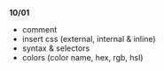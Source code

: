 **10/01**
- comment
- insert css (external, internal & inline)
- syntax & selectors
- colors (color name, hex, rgb, hsl)
